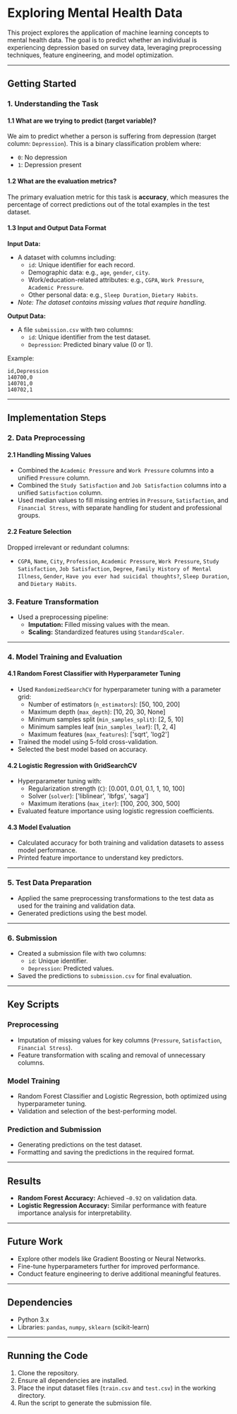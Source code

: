 # Exploring Mental Health Data

This project explores the application of machine learning concepts to mental health data. The goal is to predict whether an individual is experiencing depression based on survey data, leveraging preprocessing techniques, feature engineering, and model optimization.

---

## Getting Started

### 1. Understanding the Task

#### 1.1 What are we trying to predict (target variable)?

We aim to predict whether a person is suffering from depression (target column: `Depression`). This is a binary classification problem where:

- `0`: No depression
- `1`: Depression present

#### 1.2 What are the evaluation metrics?

The primary evaluation metric for this task is **accuracy**, which measures the percentage of correct predictions out of the total examples in the test dataset.

#### 1.3 Input and Output Data Format

**Input Data:**

- A dataset with columns including:
  - `id`: Unique identifier for each record.
  - Demographic data: e.g., `age`, `gender`, `city`.
  - Work/education-related attributes: e.g., `CGPA`, `Work Pressure`, `Academic Pressure`.
  - Other personal data: e.g., `Sleep Duration`, `Dietary Habits`.
- *Note: The dataset contains missing values that require handling.*

**Output Data:**

- A file `submission.csv` with two columns:
  - `id`: Unique identifier from the test dataset.
  - `Depression`: Predicted binary value (0 or 1).

Example:

```
id,Depression
140700,0
140701,0
140702,1
```

---

## Implementation Steps

### 2. Data Preprocessing

#### 2.1 Handling Missing Values

- Combined the `Academic Pressure` and `Work Pressure` columns into a unified `Pressure` column.
- Combined the `Study Satisfaction` and `Job Satisfaction` columns into a unified `Satisfaction` column.
- Used median values to fill missing entries in `Pressure`, `Satisfaction`, and `Financial Stress`, with separate handling for student and professional groups.

#### 2.2 Feature Selection

Dropped irrelevant or redundant columns:

- `CGPA`, `Name`, `City`, `Profession`, `Academic Pressure`, `Work Pressure`, `Study Satisfaction`, `Job Satisfaction`, `Degree`, `Family History of Mental Illness`, `Gender`, `Have you ever had suicidal thoughts?`, `Sleep Duration`, and `Dietary Habits`.

### 3. Feature Transformation

- Used a preprocessing pipeline:
  - **Imputation:** Filled missing values with the mean.
  - **Scaling:** Standardized features using `StandardScaler`.

---

### 4. Model Training and Evaluation

#### 4.1 Random Forest Classifier with Hyperparameter Tuning

- Used `RandomizedSearchCV` for hyperparameter tuning with a parameter grid:
  - Number of estimators (`n_estimators`): [50, 100, 200]
  - Maximum depth (`max_depth`): [10, 20, 30, None]
  - Minimum samples split (`min_samples_split`): [2, 5, 10]
  - Minimum samples leaf (`min_samples_leaf`): [1, 2, 4]
  - Maximum features (`max_features`): ['sqrt', 'log2']
- Trained the model using 5-fold cross-validation.
- Selected the best model based on accuracy.

#### 4.2 Logistic Regression with GridSearchCV

- Hyperparameter tuning with:
  - Regularization strength (`C`): [0.001, 0.01, 0.1, 1, 10, 100]
  - Solver (`solver`): ['liblinear', 'lbfgs', 'saga']
  - Maximum iterations (`max_iter`): [100, 200, 300, 500]
- Evaluated feature importance using logistic regression coefficients.

#### 4.3 Model Evaluation

- Calculated accuracy for both training and validation datasets to assess model performance.
- Printed feature importance to understand key predictors.

---

### 5. Test Data Preparation

- Applied the same preprocessing transformations to the test data as used for the training and validation data.
- Generated predictions using the best model.

---

### 6. Submission

- Created a submission file with two columns:
  - `id`: Unique identifier.
  - `Depression`: Predicted values.
- Saved the predictions to `submission.csv` for final evaluation.

---

## Key Scripts

### Preprocessing

- Imputation of missing values for key columns (`Pressure`, `Satisfaction`, `Financial Stress`).
- Feature transformation with scaling and removal of unnecessary columns.

### Model Training

- Random Forest Classifier and Logistic Regression, both optimized using hyperparameter tuning.
- Validation and selection of the best-performing model.

### Prediction and Submission

- Generating predictions on the test dataset.
- Formatting and saving the predictions in the required format.

---

## Results

- **Random Forest Accuracy:** Achieved `~0.92` on validation data.
- **Logistic Regression Accuracy:** Similar performance with feature importance analysis for interpretability.

---

## Future Work

- Explore other models like Gradient Boosting or Neural Networks.
- Fine-tune hyperparameters further for improved performance.
- Conduct feature engineering to derive additional meaningful features.

---

## Dependencies

- Python 3.x
- Libraries: `pandas`, `numpy`, `sklearn` (scikit-learn)

---

## Running the Code

1. Clone the repository.
2. Ensure all dependencies are installed.
3. Place the input dataset files (`train.csv` and `test.csv`) in the working directory.
4. Run the script to generate the submission file.

